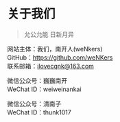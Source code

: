 # 关于我们

> 允公允能 日新月异

网站主体：我们，南开人(weNkers)  
GitHub：<https://github.com/weNKers>  
联系邮箱：<ilovecqnk@163.com>  

微信公众号：巍巍南开  
WeChat ID：weiweinankai  

微信公众号：清南子  
WeChat ID：thunk1017